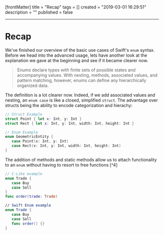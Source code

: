 [frontMatter]
title = "Recap"
tags = []
created = "2019-03-01 16:29:51"
description = ""
published = false

---

# Recap

We\'ve finished our overview of the basic use cases of Swift\'s `enum`
syntax. Before we head into the advanced usage, lets have another look
at the explanation we gave at the beginning and see if it became clearer
now.

> Enums declare types with finite sets of possible states and
> accompanying values. With nesting, methods, associated values, and
> pattern matching, however, enums can define any hierarchically
> organized data.

The definition is a lot clearer now. Indeed, if we add associated values
and nesting, an `enum case` is like a closed, simplified `struct`. The
advantage over structs being the ability to encode categorization and
hierachy:

``` Swift
// Struct Example
struct Point { let x: Int, y: Int }
struct Rect { let x: Int, y: Int, width: Int, height: Int }

// Enum Example
enum GeometricEntity {
   case Point(x: Int, y: Int)
   case Rect(x: Int, y: Int, width: Int, height: Int)
}
```

The addition of methods and static methods allow us to attach
functionality to an `enum` without having to resort to free functions
[^4]

``` Swift
// C-Like example
enum Trade {
   case Buy
   case Sell
}
func order(trade: Trade)

// Swift Enum example
enum Trade {
   case Buy
   case Sell
   func order() {}
}
```
